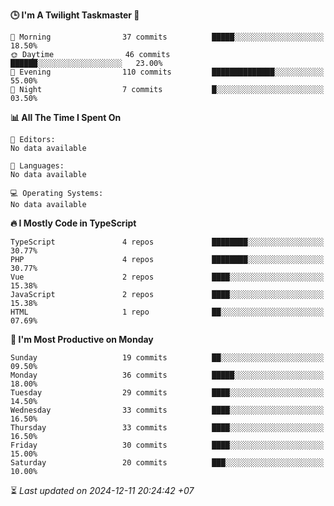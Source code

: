 <!--START_SECTION:readme-stats-->
**🕒 I'm A Twilight Taskmaster 🌆**

```text
🌅 Morning                37 commits          █████░░░░░░░░░░░░░░░░░░░░   18.50%
🌞 Daytime                46 commits          ██████░░░░░░░░░░░░░░░░░░░   23.00%
🌆 Evening                110 commits         ██████████████░░░░░░░░░░░   55.00%
🌙 Night                  7 commits           █░░░░░░░░░░░░░░░░░░░░░░░░   03.50%
```

**📊 All The Time I Spent On**

```text
📝 Editors:
No data available

💬 Languages:
No data available

💻 Operating Systems:
No data available
```

**🔥 I Mostly Code in TypeScript**

```text
TypeScript               4 repos             ████████░░░░░░░░░░░░░░░░░   30.77%
PHP                      4 repos             ████████░░░░░░░░░░░░░░░░░   30.77%
Vue                      2 repos             ████░░░░░░░░░░░░░░░░░░░░░   15.38%
JavaScript               2 repos             ████░░░░░░░░░░░░░░░░░░░░░   15.38%
HTML                     1 repo              ██░░░░░░░░░░░░░░░░░░░░░░░   07.69%
```

**📅 I'm Most Productive on Monday**

```text
Sunday                   19 commits          ██░░░░░░░░░░░░░░░░░░░░░░░   09.50%
Monday                   36 commits          █████░░░░░░░░░░░░░░░░░░░░   18.00%
Tuesday                  29 commits          ████░░░░░░░░░░░░░░░░░░░░░   14.50%
Wednesday                33 commits          ████░░░░░░░░░░░░░░░░░░░░░   16.50%
Thursday                 33 commits          ████░░░░░░░░░░░░░░░░░░░░░   16.50%
Friday                   30 commits          ████░░░░░░░░░░░░░░░░░░░░░   15.00%
Saturday                 20 commits          ███░░░░░░░░░░░░░░░░░░░░░░   10.00%
```



⏳ *Last updated on 2024-12-11 20:24:42 +07*
<!--END_SECTION:readme-stats-->